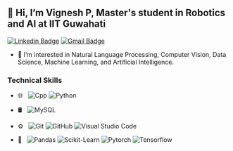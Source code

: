 ## 👋 Hi, I’m Vignesh P, Master's student in Robotics and AI at IIT Guwahati

[![Linkedin Badge](https://img.shields.io/badge/-Vignesh_P-blue?style=flat-square&logo=Linkedin&logoColor=white&link=https://www.linkedin.com/in/vignesh-p-iitg/)](https://www.linkedin.com/in/vignesh-p-iitg/)
[![Gmail Badge](https://img.shields.io/badge/-vigneshraina048@gmail.com-c14438?style=flat-square&logo=Gmail&logoColor=white&link=mailto:vigneshraina048@gmail.com)](mailto:vigneshraina048@gmail.com) 

- 👀 I’m interested in Natural Language Processing, Computer Vision, Data Science, Machine Learning, and Artificial Intelligence.

### Technical Skills
- 🌐 &nbsp; 
  ![Cpp](https://img.shields.io/badge/-cpp-333333?style=flat&logo=cplusplus&logoColor=blue)
  ![Python](https://img.shields.io/badge/-python-333333?style=flat&logo=python)
 
- 🛢 &nbsp;
  ![MySQL](https://img.shields.io/badge/-MySQL-333333?style=flat&logo=mysql)

- ⚙️ &nbsp;
  ![Git](https://img.shields.io/badge/-Git-333333?style=flat&logo=git)
  ![GitHub](https://img.shields.io/badge/-GitHub-333333?style=flat&logo=github)
  ![Visual Studio Code](https://img.shields.io/badge/-Visual%20Studio%20Code-333333?style=flat&logo=visual-studio-code&logoColor=007ACC)

- 🔧 &nbsp;
  ![Pandas](https://img.shields.io/badge/-Panda-333333?style=flat&logo=Pandas)
  ![Scikit-Learn](https://img.shields.io/badge/-Scikit--Learn-333333?style=flat&logo=Scikit-Learn)
  ![Pytorch](https://img.shields.io/badge/-PyTorch-333333?style=flat&logo=Pytorch)
  ![Tensorflow](https://img.shields.io/badge/-Tensorflow-333333?style=flat&logo=Tensorflow)
<!---
Vignesh048/Vignesh048 is a ✨ special ✨ repository because its `README.md` (this file) appears on your GitHub profile.
You can click the Preview link to take a look at your changes.
--->
